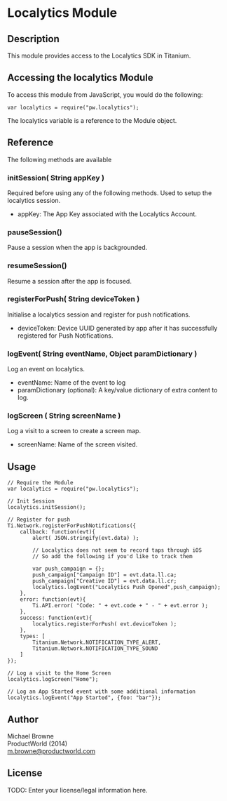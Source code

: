 # Localytics Module

## Description

This module provides access to the Localytics SDK in Titanium.

## Accessing the localytics Module

To access this module from JavaScript, you would do the following:

	var localytics = require("pw.localytics");

The localytics variable is a reference to the Module object.

## Reference

The following methods are available

### initSession( String appKey )  

Required before using any of the following methods. Used to setup the localytics session.

* appKey: The App Key associated with the Localytics Account.

### pauseSession()  
Pause a session when the app is backgrounded.

### resumeSession()
Resume a session after the app is focused.

### registerForPush( String deviceToken )

Initialise a localytics session and register for push notifications. 
 
* deviceToken: Device UUID generated by app after it has successfully registered for Push Notifications.

### logEvent( String eventName, Object paramDictionary )

Log an event on localytics.  

* eventName: Name of the event to log  
* paramDictionary (optional): A key/value dictionary of extra content to log.

### logScreen ( String screenName )  

Log a visit to a screen to create a screen map.  

* screenName: Name of the screen visited.

## Usage

	// Require the Module
	var localytics = require("pw.localytics");
	
	// Init Session
	localytics.initSession();
	
	// Register for push
	Ti.Network.registerForPushNotifications({
		callback: function(evt){
			alert( JSON.stringify(evt.data) );
			
			// Localytics does not seem to record taps through iOS
			// So add the following if you'd like to track them
			
			var push_campaign = {};
			push_campaign["Campaign ID"] = evt.data.ll.ca;
			push_campaign["Creative ID"] = evt.data.ll.cr;
			localytics.logEvent("Localytics Push Opened",push_campaign);
		},
		error: function(evt){
			Ti.API.error( "Code: " + evt.code + " - " + evt.error );
		},
		success: function(evt){
			localytics.registerForPush( evt.deviceToken );
		},
		types: [
			Titanium.Network.NOTIFICATION_TYPE_ALERT,
			Titanium.Network.NOTIFICATION_TYPE_SOUND
		]
	});
	
	// Log a visit to the Home Screen
	localytics.logScreen("Home");
	
	// Log an App Started event with some additional information
	localytics.logEvent("App Started", {foo: "bar"});

## Author

Michael Browne  
ProductWorld (2014)  
m.browne@productworld.com

## License

TODO: Enter your license/legal information here.
